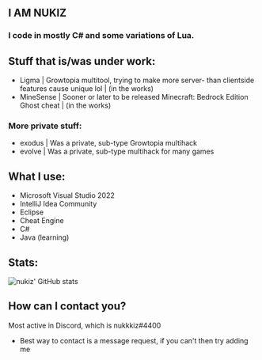 ## I AM NUKIZ
### I code in mostly C# and some variations of Lua.

## Stuff that is/was under work: 

- Ligma | Growtopia multitool, trying to make more server- than clientside features cause unique lol | (in the works)
- MineSense | Sooner or later to be released Minecraft: Bedrock Edition Ghost cheat | (in the works)
### More private stuff:
- exodus | Was a private, sub-type Growtopia multihack
- evolve | Was a private, sub-type multihack for many games

## What I use: 
- Microsoft Visual Studio 2022
- IntelliJ Idea Community
- Eclipse
- Cheat Engine
- C#
- Java (learning)

## Stats: 
![nukiz' GitHub stats](https://github-readme-stats.vercel.app/api?username=nukiz&show_icons=true&theme=dracula) 


## How can I contact you?
Most active in Discord, which is nukkkiz#4400
- Best way to contact is a message request, if you can't then try adding me
